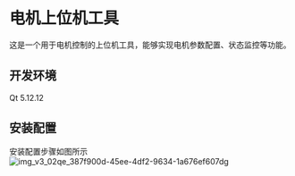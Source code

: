 # 电机上位机工具
这是一个用于电机控制的上位机工具，能够实现电机参数配置、状态监控等功能。
## 开发环境
Qt 5.12.12
## 安装配置
安装配置步骤如图所示
![img_v3_02qe_387f900d-45ee-4df2-9634-1a676ef607dg](https://github.com/user-attachments/assets/205a1f4a-0f63-48f0-a862-7bcbebcd4944)
